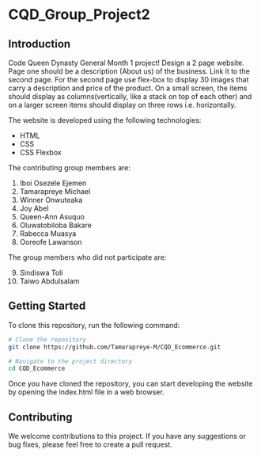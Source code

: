 # CQD_Group_Project2

## Introduction

Code Queen Dynasty General Month 1 project! 
Design a 2 page website. Page one should be a description (About us) of the business. Link it to the second page. For the second page use flex-box to display 30 images that carry a description and price of the product. 
On a small screen, the items should display as columns(vertically, like a stack on top of each other) and on a larger screen items should display on three rows i.e. horizontally.

The website is developed using the following technologies:

- HTML
- CSS
- CSS Flexbox

The contributing group members are:

1. Iboi Osezele Ejemen
2. Tamarapreye Michael
3. Winner Onwuteaka
4. Joy Abel
5. Queen-Ann Asuquo
6. Oluwatobiloba Bakare
7. Rabecca Muasya
8. Ooreofe Lawanson

The group members who did not participate are:

9. Sindiswa Toli
10. Taiwo Abdulsalam

## Getting Started

To clone this repository, run the following command:

```bash
# Clone the repository
git clone https://github.com/Tamarapreye-M/CQD_Ecommerce.git

# Navigate to the project directory
cd CQD_Ecommerce
```

Once you have cloned the repository, you can start developing the website by opening the index.html file in a web browser.

## Contributing

We welcome contributions to this project. If you have any suggestions or bug fixes, please feel free to create a pull request.
